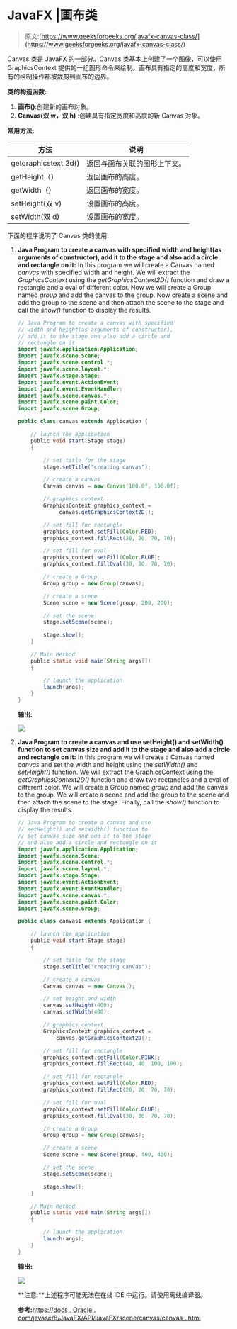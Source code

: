 # JavaFX |画布类

> 原文:[https://www.geeksforgeeks.org/javafx-canvas-class/](https://www.geeksforgeeks.org/javafx-canvas-class/)

Canvas 类是 JavaFX 的一部分。Canvas 类基本上创建了一个图像，可以使用 GraphicsContext 提供的一组图形命令来绘制。画布具有指定的高度和宽度，所有的绘制操作都被裁剪到画布的边界。

**类的构造函数:**

1.  **画布()**:创建新的画布对象。
2.  **Canvas(双 w，双 h)** :创建具有指定宽度和高度的新 Canvas 对象。

**常用方法:**

| 方法 | 说明 |
| --- | --- |
| getgraphicstext 2d() | 返回与画布关联的图形上下文。 |
| getHeight（） | 返回画布的高度。 |
| getWidth（） | 返回画布的宽度。 |
| setHeight(双 v) | 设置画布的高度。 |
| setWidth(双 d) | 设置画布的宽度。 |

下面的程序说明了 Canvas 类的使用:

1.  **Java Program to create a canvas with specified width and height(as arguments of constructor), add it to the stage and also add a circle and rectangle on it:** In this program we will create a Canvas named *canvas* with specified width and height. We will extract the *GraphicsContext* using the *getGraphicsContext2D()* function and draw a rectangle and a oval of different color. Now we will create a Group named *group* and add the canvas to the group. Now create a scene and add the group to the scene and then attach the scene to the stage and call the *show()* function to display the results.

    ```java
    // Java Program to create a canvas with specified
    // width and height(as arguments of constructor),
    // add it to the stage and also add a circle and
    // rectangle on it
    import javafx.application.Application;
    import javafx.scene.Scene;
    import javafx.scene.control.*;
    import javafx.scene.layout.*;
    import javafx.stage.Stage;
    import javafx.event.ActionEvent;
    import javafx.event.EventHandler;
    import javafx.scene.canvas.*;
    import javafx.scene.paint.Color;
    import javafx.scene.Group;

    public class canvas extends Application {

        // launch the application
        public void start(Stage stage)
        {

            // set title for the stage
            stage.setTitle("creating canvas");

            // create a canvas
            Canvas canvas = new Canvas(100.0f, 100.0f);

            // graphics context
            GraphicsContext graphics_context = 
                 canvas.getGraphicsContext2D();

            // set fill for rectangle
            graphics_context.setFill(Color.RED);
            graphics_context.fillRect(20, 20, 70, 70);

            // set fill for oval
            graphics_context.setFill(Color.BLUE);
            graphics_context.fillOval(30, 30, 70, 70);

            // create a Group
            Group group = new Group(canvas);

            // create a scene
            Scene scene = new Scene(group, 200, 200);

            // set the scene
            stage.setScene(scene);

            stage.show();
        }

        // Main Method
        public static void main(String args[])
        {

            // launch the application
            launch(args);
        }
    }
    ```

    **输出:**

    ![](img/69a549d3acc866b9d98bfa2ee2783935.png)

2.  **Java Program to create a canvas and use setHeight() and setWidth() function to set canvas size and add it to the stage and also add a circle and rectangle on it:** In this program we will create a Canvas named *canvas* and set the width and height using the *setWidth()* and *setHeight()* function. We will extract the GraphicsContext using the *getGraphicsContext2D()* function and draw two rectangles and a oval of different color. We will create a Group named *group* and add the canvas to the group. We will create a scene and add the group to the scene and then attach the scene to the stage. Finally, call the *show()* function to display the results.

    ```java
    // Java Program to create a canvas and use 
    // setHeight() and setWidth() function to
    // set canvas size and add it to the stage
    // and also add a circle and rectangle on it
    import javafx.application.Application;
    import javafx.scene.Scene;
    import javafx.scene.control.*;
    import javafx.scene.layout.*;
    import javafx.stage.Stage;
    import javafx.event.ActionEvent;
    import javafx.event.EventHandler;
    import javafx.scene.canvas.*;
    import javafx.scene.paint.Color;
    import javafx.scene.Group;

    public class canvas1 extends Application {

        // launch the application
        public void start(Stage stage)
        {

            // set title for the stage
            stage.setTitle("creating canvas");

            // create a canvas
            Canvas canvas = new Canvas();

            // set height and width
            canvas.setHeight(400);
            canvas.setWidth(400);

            // graphics context
            GraphicsContext graphics_context = 
                canvas.getGraphicsContext2D();

            // set fill for rectangle
            graphics_context.setFill(Color.PINK);
            graphics_context.fillRect(40, 40, 100, 100);

            // set fill for rectangle
            graphics_context.setFill(Color.RED);
            graphics_context.fillRect(20, 20, 70, 70);

            // set fill for oval
            graphics_context.setFill(Color.BLUE);
            graphics_context.fillOval(30, 30, 70, 70);

            // create a Group
            Group group = new Group(canvas);

            // create a scene
            Scene scene = new Scene(group, 400, 400);

            // set the scene
            stage.setScene(scene);

            stage.show();
        }

        // Main Method
        public static void main(String args[])
        {

            // launch the application
            launch(args);
        }
    }
    ```

    **输出:**

    ![](img/7035a30868f989ffb2fd25f5631f2247.png)

    **注意:**上述程序可能无法在在线 IDE 中运行。请使用离线编译器。

    **参考:**[https://docs . Oracle . com/javase/8/JavaFX/API/JavaFX/scene/canvas/canvas . html](https://docs.oracle.com/javase/8/javafx/api/javafx/scene/canvas/Canvas.html)